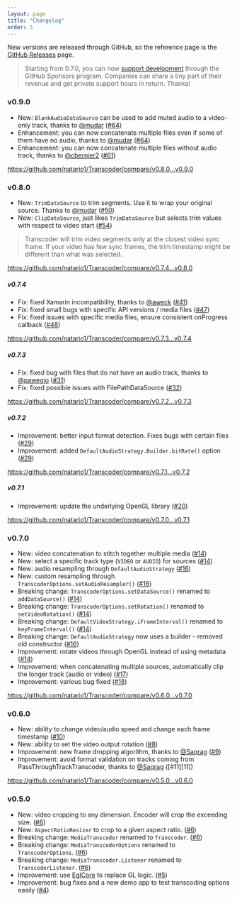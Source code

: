 ```yaml
---
layout: page
title: "Changelog"
order: 3
---
```


New versions are released through GitHub, so the reference page is the [GitHub Releases](https://github.com/natario1/Transcoder/releases) page.

> Starting from 0.7.0, you can now [support development](https://github.com/sponsors/natario1) through the GitHub Sponsors program. 
Companies can share a tiny part of their revenue and get private support hours in return. Thanks!

### v0.9.0

- New: `BlankAudioDataSource` can be used to add muted audio to a video-only track, thanks to [@mudar][mudar] ([#64][64]) 
- Enhancement: you can now concatenate multiple files even if some of them have no audio, thanks to [@mudar][mudar] ([#64][64]) 
- Enhancement: you can now concatenate multiple files without audio track, thanks to [@cbernier2][cbernier2] ([#61][61])

<https://github.com/natario1/Transcoder/compare/v0.8.0...v0.9.0>

### v0.8.0

- New: `TrimDataSource` to trim segments. Use it to wrap your original source. Thanks to [@mudar][mudar] ([#50][50])
- New: `ClipDataSource`, just likes `TrimDataSource` but selects trim values with respect to video start ([#54][54])

> Transcoder will trim video segments only at the closest video sync frame. If your video has few sync
frames, the trim timestamp might be different than what was selected.

<https://github.com/natario1/Transcoder/compare/v0.7.4...v0.8.0>

##### v0.7.4

- Fix: fixed Xamarin incompatibility, thanks to [@aweck][aweck] ([#41][41])
- Fix: fixed small bugs with specific API versions / media files ([#47][47])
- Fix: fixed issues with specific media files, ensure consistent onProgress callback ([#48][48])

<https://github.com/natario1/Transcoder/compare/v0.7.3...v0.7.4>

##### v0.7.3

- Fix: fixed bug with files that do not have an audio track, thanks to [@pawegio][pawegio] ([#31][31])
- Fix: fixed possible issues with FilePathDataSource ([#32][32])

<https://github.com/natario1/Transcoder/compare/v0.7.2...v0.7.3>

##### v0.7.2

- Improvement: better input format detection. Fixes bugs with certain files ([#29][29])
- Improvement: added `DefaultAudioStrategy.Builder.bitRate()` option ([#29][29])

<https://github.com/natario1/Transcoder/compare/v0.7.1...v0.7.2>

##### v0.7.1

- Improvement: update the underlying OpenGL library ([#20][20])

<https://github.com/natario1/Transcoder/compare/v0.7.0...v0.7.1>

### v0.7.0

- New: video concatenation to stitch together multiple media ([#14][14])
- New: select a specific track type (`VIDEO` or `AUDIO`) for sources ([#14][14])
- New: audio resampling through `DefaultAudioStrategy` ([#16][16])
- New: custom resampling through `TranscoderOptions.setAudioResampler()` ([#16][16])
- Breaking change: `TranscoderOptions.setDataSource()` renamed to `addDataSource()` ([#14][14])
- Breaking change: `TranscoderOptions.setRotation()` renamed to `setVideoRotation()` ([#14][14])
- Breaking change: `DefaultVideoStrategy.iFrameInterval()` renamed to `keyFrameInterval()` ([#14][14])
- Breaking change: `DefaultAudioStrategy` now uses a builder - removed old constructor ([#16][16])
- Improvement: rotate videos through OpenGL instead of using metadata ([#14][14])
- Improvement: when concatenating multiple sources, automatically clip the longer track (audio or video) ([#17][17])
- Improvement: various bug fixed ([#18][18])

<https://github.com/natario1/Transcoder/compare/v0.6.0...v0.7.0>

### v0.6.0

- New: ability to change video/audio speed and change each frame timestamp ([#10][10])
- New: ability to set the video output rotation ([#8][8])
- Improvement: new frame dropping algorithm, thanks to [@Saqrag][Saqrag] ([#9][9])
- Improvement: avoid format validation on tracks coming from PassThroughTrackTranscoder, thanks to [@Saqrag][Saqrag] ([#11][11])

<https://github.com/natario1/Transcoder/compare/v0.5.0...v0.6.0>

### v0.5.0

- New: video cropping to any dimension. Encoder will crop the exceeding size. ([#6][6])
- New: `AspectRatioResizer` to crop to a given aspect ratio. ([#6][6])
- Breaking change: `MediaTranscoder` renamed to `Transcoder`. ([#6][6])
- Breaking change: `MediaTranscoderOptions` renamed to `TranscoderOptions`. ([#6][6])
- Breaking change: `MediaTranscoder.Listener` renamed to `TranscoderListener`. ([#6][6])
- Improvement: use [EglCore](https://github.com/natario1/EglCore) to replace GL logic. ([#5][5])
- Improvement: bug fixes and a new demo app to test transcoding options easily ([#4][4])

[Saqrag]: https://github.com/Saqrag
[pawegio]: https://github.com/pawegio
[aweck]: https://github.com/aweck
[mudar]: https://github.com/mudar
[cbernier2]: https://github.com/cbernier2

[4]: https://github.com/natario1/Transcoder/pull/4
[5]: https://github.com/natario1/Transcoder/pull/5
[6]: https://github.com/natario1/Transcoder/pull/6
[8]: https://github.com/natario1/Transcoder/pull/8
[9]: https://github.com/natario1/Transcoder/pull/9
[10]: https://github.com/natario1/Transcoder/pull/10
[14]: https://github.com/natario1/Transcoder/pull/14
[16]: https://github.com/natario1/Transcoder/pull/16
[17]: https://github.com/natario1/Transcoder/pull/17
[18]: https://github.com/natario1/Transcoder/pull/18
[20]: https://github.com/natario1/Transcoder/pull/20
[29]: https://github.com/natario1/Transcoder/pull/29
[31]: https://github.com/natario1/Transcoder/pull/31
[32]: https://github.com/natario1/Transcoder/pull/32
[41]: https://github.com/natario1/Transcoder/pull/41
[47]: https://github.com/natario1/Transcoder/pull/47
[48]: https://github.com/natario1/Transcoder/pull/48
[50]: https://github.com/natario1/Transcoder/pull/50
[54]: https://github.com/natario1/Transcoder/pull/54
[61]: https://github.com/natario1/Transcoder/pull/61
[64]: https://github.com/natario1/Transcoder/pull/64
